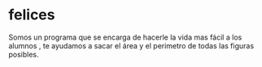# felices
Somos un programa que se encarga de hacerle la vida mas fácil a los alumnos , te ayudamos a sacar el área y el perimetro de todas las figuras posibles.
